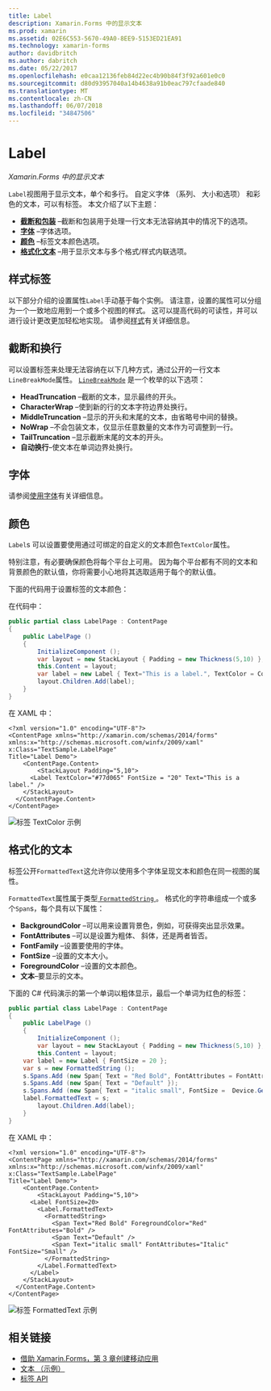 ```yaml
---
title: Label
description: Xamarin.Forms 中的显示文本
ms.prod: xamarin
ms.assetid: 02E6C553-5670-49A0-8EE9-5153ED21EA91
ms.technology: xamarin-forms
author: davidbritch
ms.author: dabritch
ms.date: 05/22/2017
ms.openlocfilehash: e0caa12136feb84d22ec4b90b84f3f92a601e0c0
ms.sourcegitcommit: d80d93957040a14b4638a91b0eac797cfaade840
ms.translationtype: MT
ms.contentlocale: zh-CN
ms.lasthandoff: 06/07/2018
ms.locfileid: "34847506"
---
```

# <a name="label"></a>Label

_Xamarin.Forms 中的显示文本_

`Label`视图用于显示文本，单个和多行。 自定义字体 （系列、 大小和选项） 和彩色的文本，可以有标签。 本文介绍了以下主题：

- **[截断和包装](#Truncation_and_Wrapping)** &ndash;截断和包装用于处理一行文本无法容纳其中的情况下的选项。
- **[字体](#Font)** &ndash;字体选项。
- **[颜色](#Color)** &ndash;标签文本颜色选项。
- **[格式化文本](#Formatted_Text)** &ndash;用于显示文本与多个格式/样式内联选项。

## <a name="styling-label"></a>样式标签

以下部分介绍的设置属性`Label`手动基于每个实例。 请注意，设置的属性可以分组为一个一致地应用到一个或多个视图的样式。 这可以提高代码的可读性，并可以进行设计更改更加轻松地实现。 请参阅[样式](~/xamarin-forms/user-interface/text/styles.md)有关详细信息。

<a name="Truncation_and_Wrapping" />

## <a name="truncation-and-wrapping"></a>截断和换行

可以设置标签来处理无法容纳在以下几种方式，通过公开的一行文本`LineBreakMode`属性。 [`LineBreakMode`](https://developer.xamarin.com/api/type/Xamarin.Forms.LineBreakMode/) 是一个枚举的以下选项：

- **HeadTruncation** &ndash;截断的文本，显示最终的开头。
- **CharacterWrap** &ndash;使到新的行的文本字符边界处换行。
- **MiddleTruncation** &ndash;显示的开头和末尾的文本，由省略号中间的替换。
- **NoWrap** &ndash;不会包装文本，仅显示任意数量的文本作为可调整到一行。
- **TailTruncation** &ndash;显示截断末尾的文本的开头。
- **自动换行**&ndash;使文本在单词边界处换行。

## <a name="font"></a>字体

请参阅[使用字体](~/xamarin-forms/user-interface/text/fonts.md)有关详细信息。

## <a name="color"></a>颜色

`Label`s 可以设置要使用通过可绑定的自定义的文本颜色`TextColor`属性。

特别注意，有必要确保颜色将每个平台上可用。 因为每个平台都有不同的文本和背景颜色的默认值，你将需要小心地将其选取适用于每个的默认值。

下面的代码用于设置标签的文本颜色：

在代码中：

```csharp
public partial class LabelPage : ContentPage
{
    public LabelPage ()
    {
        InitializeComponent ();
        var layout = new StackLayout { Padding = new Thickness(5,10) };
        this.Content = layout;
        var label = new Label { Text="This is a label.", TextColor = Color.FromHex("#77d065"), FontSize = 20 };
        layout.Children.Add(label);
    }
}
```

在 XAML 中：

```xaml
<?xml version="1.0" encoding="UTF-8"?>
<ContentPage xmlns="http://xamarin.com/schemas/2014/forms"
xmlns:x="http://schemas.microsoft.com/winfx/2009/xaml"
x:Class="TextSample.LabelPage"
Title="Label Demo">
    <ContentPage.Content>
        <StackLayout Padding="5,10">
      <Label TextColor="#77d065" FontSize = "20" Text="This is a label." />
    </StackLayout>
  </ContentPage.Content>
</ContentPage>
```

![](label-images/textcolor.png "标签 TextColor 示例")

<a name="Formatted_Text" />

## <a name="formatted-text"></a>格式化的文本

标签公开`FormattedText`这允许你以使用多个字体呈现文本和颜色在同一视图的属性。

`FormattedText`属性属于类型[ `FormattedString` ](https://developer.xamarin.com/api/type/Xamarin.Forms.FormattedString/)。 格式化的字符串组成一个或多个`Span`s，每个具有以下属性：

- **BackgroundColor** &ndash;可以用来设置背景色，例如，可获得突出显示效果。
- **FontAttributes** &ndash;可以是设置为粗体、 斜体，还是两者皆否。
- **FontFamily** &ndash;设置要使用的字体。
- **FontSize** &ndash;设置的文本大小。
- **ForegroundColor** &ndash;设置的文本颜色。
- **文本**&ndash;要显示的文本。

下面的 C# 代码演示的第一个单词以粗体显示，最后一个单词为红色的标签：

```csharp
public partial class LabelPage : ContentPage
{
    public LabelPage ()
    {
        InitializeComponent ();
        var layout = new StackLayout { Padding = new Thickness(5,10) };
        this.Content = layout;
    var label = new Label { FontSize = 20 };
    var s = new FormattedString ();
    s.Spans.Add (new Span{ Text = "Red Bold", FontAttributes = FontAttributes.Bold });
    s.Spans.Add (new Span{ Text = "Default" });
    s.Spans.Add (new Span{ Text = "italic small", FontSize =  Device.GetNamedSize(NamedSize.Small, typeof(Label)), FontAttributes = FontAttributes.Italic});
    label.FormattedText = s;
        layout.Children.Add(label);
    }
}
```

在 XAML 中：

```xaml
<?xml version="1.0" encoding="UTF-8"?>
<ContentPage xmlns="http://xamarin.com/schemas/2014/forms"
xmlns:x="http://schemas.microsoft.com/winfx/2009/xaml"
x:Class="TextSample.LabelPage"
Title="Label Demo">
    <ContentPage.Content>
        <StackLayout Padding="5,10">
      <Label FontSize=20>
        <Label.FormattedText>
          <FormattedString>
            <Span Text="Red Bold" ForegroundColor="Red" FontAttributes="Bold" />
            <Span Text="Default" />
            <Span Text="italic small" FontAttributes="Italic" FontSize="Small" />
          </FormattedString>
        </Label.FormattedText>
      </Label>
    </StackLayout>
  </ContentPage.Content>
</ContentPage>
```

![](label-images/formattedtext.png "标签 FormattedText 示例")


## <a name="related-links"></a>相关链接

- [借助 Xamarin.Forms，第 3 章创建移动应用](https://developer.xamarin.com/r/xamarin-forms/book/chapter03.pdf)
- [文本 （示例）](https://developer.xamarin.com/samples/xamarin-forms/UserInterface/Text)
- [标签 API](https://developer.xamarin.com/api/type/Xamarin.Forms.Label/)
